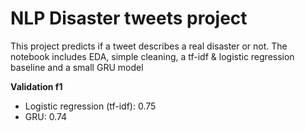 # NLP Disaster tweets project

This project predicts if a tweet describes a real disaster or not. The notebook includes EDA, simple cleaning, a tf-idf & logistic regression baseline and a small GRU model

**Validation f1**
- Logistic regression (tf-idf): 0.75
- GRU: 0.74
